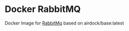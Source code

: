# Docker RabbitMQ

Docker Image for [RabbitMq](http://www.rabbitmq.com/) based on airdock/base:latest
